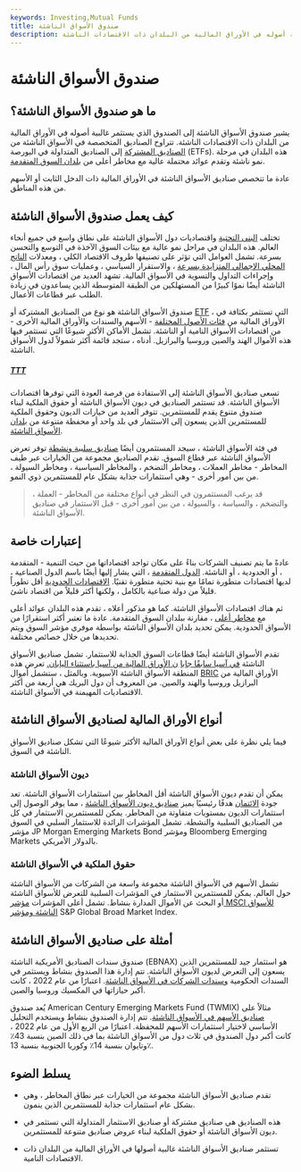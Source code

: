 ```yaml
---
keywords: Investing,Mutual Funds
title: صندوق الأسواق الناشئة
description: يستثمر صندوق الأسواق الناشئة غالبية أصوله في الأوراق المالية من البلدان ذات الاقتصادات الناشئة.
---
```


# صندوق الأسواق الناشئة
## ما هو صندوق الأسواق الناشئة؟

يشير صندوق الأسواق الناشئة إلى الصندوق الذي يستثمر غالبية أصوله في الأوراق المالية من البلدان ذات الاقتصادات الناشئة. تتراوح الصناديق المتخصصة في الأسواق الناشئة من [الصناديق المشتركة](/mutualfund) إلى الصناديق المتداولة في البورصة (ETFs). هذه البلدان في مرحلة نمو ناشئة وتقدم عوائد محتملة عالية مع مخاطر أعلى من [بلدان السوق المتقدمة](/developed-economy).

عادة ما تتخصص صناديق الأسواق الناشئة في الأوراق المالية ذات الدخل الثابت أو الأسهم من هذه المناطق.

## كيف يعمل صندوق الأسواق الناشئة

تختلف [البنى التحتية](/infrastructure) واقتصاديات دول الأسواق الناشئة على نطاق واسع في جميع أنحاء العالم. هذه البلدان في مراحل نمو عالية مع بيئات السوق الآخذة في التوسع والتحسن بسرعة. تشمل العوامل التي تؤثر على تصنيفها ظروف الاقتصاد الكلي ، ومعدلات [الناتج المحلي الإجمالي المتزايدة بسرعة](/gdp) ، والاستقرار السياسي ، وعمليات سوق رأس المال ، وإجراءات التداول والتسوية في الأسواق المالية. تشهد العديد من اقتصادات الأسواق الناشئة أيضًا نموًا كبيرًا من المستهلكين من الطبقة المتوسطة الذين يساعدون في زيادة الطلب عبر قطاعات الأعمال.

صندوق الأسواق الناشئة هو نوع من الصناديق المشتركة أو [ETF](/etf) ، التي تستثمر بكثافة في الأوراق المالية من [فئات الأصول المختلفة](/assetclasses) - الأسهم والسندات والأوراق المالية الأخرى - من اقتصادات الأسواق النامية أو الناشئة. تشمل الأماكن الأكثر شيوعًا التي تستثمر فيها هذه الأموال الهند والصين وروسيا والبرازيل. أدناه ، ستجد قائمة أكثر شمولاً لدول الأسواق الناشئة.

<h5> <a href=""> TTT </a> </h5>

تسعى صناديق الأسواق الناشئة إلى الاستفادة من فرصة العودة التي توفرها اقتصادات الأسواق الناشئة. قد تستثمر الصناديق في ديون الأسواق الناشئة أو حقوق الملكية لبناء صندوق متنوع يقدم للمستثمرين. تتوفر العديد من خيارات الديون وحقوق الملكية للمستثمرين الذين يسعون إلى الاستثمار في بلد واحد أو محفظة متنوعة من [بلدان الأسواق الناشئة](/emergingmarketeconomy).

في فئة الأسواق الناشئة ، سيجد المستثمرون أيضًا [صناديق سلبية ونشطة](/activemanagement) توفر تعرض الأسواق الناشئة عبر قطاع السوق. تقدم الصناديق مجموعة من الخيارات عبر طيف المخاطر - مخاطر العملات ، ومخاطر التضخم ، والمخاطر السياسية ، ومخاطر السيولة ، من بين أمور أخرى - وهي استثمارات جذابة بشكل عام للمستثمرين ذوي النمو.

> قد يرغب المستثمرون في النظر في أنواع مختلفة من المخاطر - العملة ، والتضخم ، والسياسة ، والسيولة ، من بين أمور أخرى - قبل الاستثمار في صناديق الأسواق الناشئة.

>

## إعتبارات خاصة

عادةً ما يتم تصنيف الشركات بناءً على مكان تواجد اقتصاداتها من حيث التنمية - المتقدمة ، أو الحدودية ، أو الناشئة. [الدول المتقدمة](/developed-economy) ، التي يشار إليها أيضًا باسم الدول الصناعية ، لديها اقتصادات متطورة تمامًا مع بنية تحتية متطورة تقنيًا. [الاقتصادات الحدودية](/frontier-market) أقل تطوراً قليلاً من دولة صناعية بالكامل ، ولكنها أكثر قليلاً من اقتصاد ناشئ.

ثم هناك اقتصادات الأسواق الناشئة. كما هو مذكور أعلاه ، تقدم هذه البلدان عوائد أعلى مع [مخاطر أعلى](/risk) ، مقارنة ببلدان السوق المتقدمة. عادة ما تعتبر أكثر استقرارًا من الأسواق الحدودية. يمكن تحديد بلدان الأسواق الناشئة بواسطة موفري مؤشر السوق ويتم تحديدها من خلال خصائص مختلفة.

تقدم الأسواق الناشئة أيضًا قطاعات السوق الجذابة للاستثمار. تشمل صناديق الأسواق الناشئة [في آسيا سابقًا جابا](/asiaexjapan) [ن الأوراق المالية من آسيا باستثناء اليابان.](/asiaexjapan) تعرض هذه المنطقة الأسواق الناشئة الآسيوية. وبالمثل ، ستشمل أموال [BRIC](/bric) الأوراق المالية من البرازيل وروسيا والهند والصين. من المعروف أن دول البريك هي أربعة من أكثر الاقتصاديات المهيمنة في الأسواق الناشئة.

## أنواع الأوراق المالية لصناديق الأسواق الناشئة

فيما يلي نظرة على بعض أنواع الأوراق المالية الأكثر شيوعًا التي تشكل صناديق الأسواق الناشئة في السوق.

### ديون الأسواق الناشئة

يمكن أن تقدم ديون الأسواق الناشئة أقل المخاطر بين استثمارات الأسواق الناشئة. تعد جودة [الائتمان](/credit) هدفًا رئيسيًا يميز [صناديق ديون الأسواق الناشئة](/debtfund) ، مما يوفر الوصول إلى استثمارات الديون بمستويات متفاوتة من المخاطر. يمكن للمستثمرين الاستثمار في كل من الصناديق السلبية والنشطة. تشمل المؤشرات الرائدة للاستثمار السلبي في السوق مؤشر JP Morgan Emerging Markets Bond ومؤشر Bloomberg Emerging Markets بالدولار الأمريكي.

### حقوق الملكية في الأسواق الناشئة

تشمل الأسهم في الأسواق الناشئة مجموعة واسعة من الشركات من الأسواق الناشئة حول العالم. يمكن للمستثمرين الاستثمار في المؤشرات السلبية للتعرض للأسواق الناشئة أو البحث عن الأموال المدارة بنشاط. تشمل أعلى المؤشرات [مؤشر MSCI للأسواق الناشئة ومؤشر](/emergingmarketsindex) S&P Global Broad Market Index.

## أمثلة على صناديق الأسواق الناشئة

صندوق سندات الصناديق الأمريكية الناشئة (EBNAX) هو استثمار جيد للمستثمرين الذين يسعون إلى التعرض لديون الأسواق الناشئة. تتم إدارة هذا الصندوق بنشاط ويستثمر في السندات الحكومية [وسندات الشركات في الأسواق الناشئة](/corporatebond). اعتبارًا من عام 2022 ، كانت أكبر حيازاتها في المكسيك وروسيا والصين.

يُعد صندوق American Century Emerging Markets Fund (TWMIX) مثالاً على [صناديق الأسهم في الأسواق الناشئة](/equityfund). تتم إدارة الصندوق بنشاط ويستخدم التحليل الأساسي لاختيار استثمارات الأسهم للمحفظة. اعتبارًا من الربع الأول من عام 2022 ، كانت أكبر دول الصندوق في ثلاث دول من الأسواق الناشئة بما في ذلك الصين بنسبة 43٪ وتايوان بنسبة 14٪ وكوريا الجنوبية بنسبة 13٪.

## يسلط الضوء

- تقدم صناديق الأسواق الناشئة مجموعة من الخيارات عبر نطاق المخاطر ، وهي بشكل عام استثمارات جذابة للمستثمرين الذين ينمون.

- هذه الصناديق هي صناديق مشتركة أو صناديق الاستثمار المتداولة التي تستثمر في ديون الأسواق الناشئة أو حقوق الملكية لبناء عروض صناديق متنوعة للمستثمرين.

- تستثمر صناديق الأسواق الناشئة غالبية أصولها في الأوراق المالية من البلدان ذات الاقتصادات النامية.

